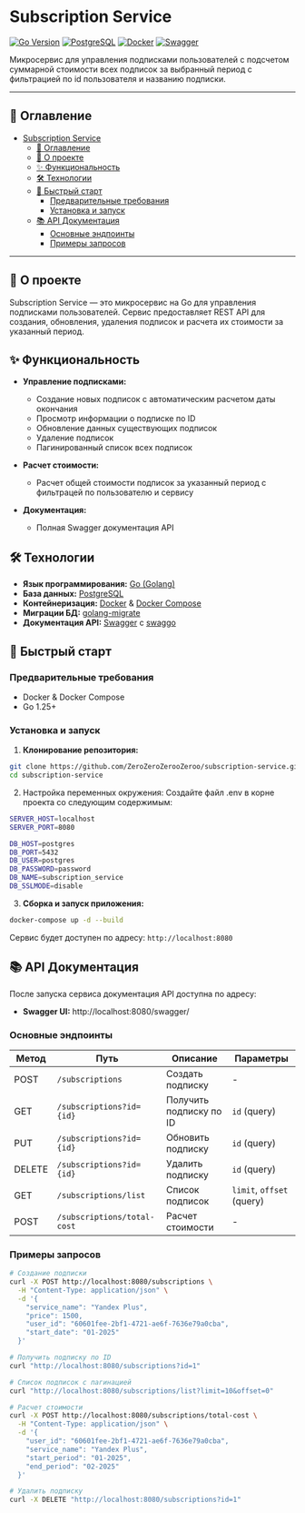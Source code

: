 # Subscription Service

[![Go Version](https://img.shields.io/badge/Go-1.25.1%2B-blue.svg)](https://golang.org)
[![PostgreSQL](https://img.shields.io/badge/PostgreSQL-Database-informational.svg)](https://www.postgresql.org)
[![Docker](https://img.shields.io/badge/Docker-Containerization-2496ED.svg)](https://www.docker.com)
[![Swagger](https://img.shields.io/badge/Swagger-API%20Documentation-85EA2D.svg)](https://swagger.io)

Микросервис для управления подписками пользователей с подсчетом суммарной стоимости всех подписок за выбранный период с фильтрацией по id пользователя и названию подписки.

---

## 📖 Оглавление

- [Subscription Service](#subscription-service)
  - [📖 Оглавление](#-оглавление)
  - [🚀 О проекте](#-о-проекте)
  - [✨ Функциональность](#-функциональность)
  - [🛠 Технологии](#-технологии)
  - [🚀 Быстрый старт](#-быстрый-старт)
    - [Предварительные требования](#предварительные-требования)
    - [Установка и запуск](#установка-и-запуск)
  - [📚 API Документация](#-api-документация)
    - [Основные эндпоинты](#основные-эндпоинты)
    - [Примеры запросов](#примеры-запросов)

---

## 🚀 О проекте

Subscription Service — это микросервис на Go для управления подписками пользователей. Сервис предоставляет REST API для создания, обновления, удаления подписок и расчета их стоимости за указанный период.

## ✨ Функциональность

*   **Управление подписками:**
    *   Создание новых подписок с автоматическим расчетом даты окончания
    *   Просмотр информации о подписке по ID
    *   Обновление данных существующих подписок
    *   Удаление подписок
    *   Пагинированный список всех подписок

*   **Расчет стоимости:**
    *   Расчет общей стоимости подписок за указанный период с фильтрацей по пользователю и сервису

*   **Документация:**
    *   Полная Swagger документация API


## 🛠 Технологии

*   **Язык программирования:** [Go (Golang)](https://golang.org/)
*   **База данных:** [PostgreSQL](https://www.postgresql.org/) 
*   **Контейнеризация:** [Docker](https://www.docker.com/) & [Docker Compose](https://docs.docker.com/compose/)
*   **Миграции БД:** [golang-migrate](https://github.com/golang-migrate/migrate)
*   **Документация API:** [Swagger](https://swagger.io/) с [swaggo](https://github.com/swaggo/swag)


## 🚀 Быстрый старт

### Предварительные требования

- Docker & Docker Compose
- Go 1.25+ 

### Установка и запуск

1. **Клонирование репозитория:**
```bash
git clone https://github.com/ZeroZeroZerooZeroo/subscription-service.git
cd subscription-service
```

2. Настройка переменных окружения:
Создайте файл .env в корне проекта со следующим содержимым:

```bash
SERVER_HOST=localhost
SERVER_PORT=8080

DB_HOST=postgres
DB_PORT=5432
DB_USER=postgres 
DB_PASSWORD=password 
DB_NAME=subscription_service
DB_SSLMODE=disable
```

3. **Сборка и запуск приложения:**
```bash
docker-compose up -d --build
```

Сервис будет доступен по адресу: `http://localhost:8080`

## 📚 API Документация

После запуска сервиса документация API доступна по адресу:
- **Swagger UI:** http://localhost:8080/swagger/

### Основные эндпоинты

| Метод | Путь | Описание | Параметры |
|-------|------|-----------|-----------|
| POST | `/subscriptions` | Создать подписку | - |
| GET | `/subscriptions?id={id}` | Получить подписку по ID | `id` (query) |
| PUT | `/subscriptions?id={id}` | Обновить подписку | `id` (query) |
| DELETE | `/subscriptions?id={id}` | Удалить подписку | `id` (query) |
| GET | `/subscriptions/list` | Список подписок | `limit`, `offset` (query) |
| POST | `/subscriptions/total-cost` | Расчет стоимости | - |

### Примеры запросов

```bash
# Создание подписки
curl -X POST http://localhost:8080/subscriptions \
  -H "Content-Type: application/json" \
  -d '{
    "service_name": "Yandex Plus",
    "price": 1500,
    "user_id": "60601fee-2bf1-4721-ae6f-7636e79a0cba",
    "start_date": "01-2025"
  }'

# Получить подписку по ID
curl "http://localhost:8080/subscriptions?id=1"

# Список подписок с пагинацией
curl "http://localhost:8080/subscriptions/list?limit=10&offset=0"

# Расчет стоимости
curl -X POST http://localhost:8080/subscriptions/total-cost \
  -H "Content-Type: application/json" \
  -d '{
    "user_id": "60601fee-2bf1-4721-ae6f-7636e79a0cba",
    "service_name": "Yandex Plus",
    "start_period": "01-2025",
    "end_period": "02-2025"
  }'

# Удалить подписку
curl -X DELETE "http://localhost:8080/subscriptions?id=1"

```
